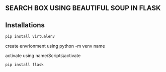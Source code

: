 ## SEARCH BOX USING BEAUTIFUL SOUP IN FLASK
                                                           
                                                           
                                                           
## Installations
 
 ```bash
pip install virtualenv
```
create envrionment using python -m venv name
  
activate using name\Scripts\activate

```bash
pip install flask
```
 

 
 

